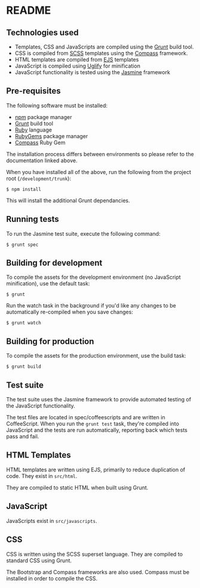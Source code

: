 # README

## Technologies used

* Templates, CSS and JavaScripts are compiled using the [Grunt](http://gruntjs.com/) build tool.
* CSS is compiled from [SCSS](http://sass-lang.com/) templates using the [Compass](http://compass-style.org/) framework.
* HTML templates are compiled from [EJS](http://embeddedjs.com/) templates
* JavaScript is compiled using [Uglify](https://github.com/mishoo/UglifyJS) for minification
* JavaScript functionality is tested using the [Jasmine](http://pivotal.github.io/jasmine/) framework

## Pre-requisites

The following software must be installed:

* [npm](https://npmjs.org/) package manager
* [Grunt](http://gruntjs.com/) build tool
* [Ruby](http://ruby-lang.org/) language
* [RubyGems](http://ruby-lang.org/) package manager
* [Compass](http://compass-style.org/) Ruby Gem

The installation process differs between environments so please refer to the documentation linked above.

When you have installed all of the above, run the following from the project root (`/development/trunk`):

    $ npm install

This will install the additional Grunt dependancies.

## Running tests

To run the Jasmine test suite, execute the following command:

    $ grunt spec

## Building for development

To compile the assets for the development environment (no JavaScript minification), use the default task:

    $ grunt

Run the watch task in the background if you'd like any changes to be automatically re-compiled when you save changes:

    $ grunt watch

## Building for production

To compile the assets for the production environment, use the build task:

    $ grunt build

## Test suite

The test suite uses the Jasmine framework to provide automated testing of the JavaScript functionality.

The test files are located in spec/coffeescripts and are written in CoffeeScript. When you run the `grunt test` task, they're compiled into JavaScript and the tests are run automatically, reporting back which tests pass and fail.

## HTML Templates

HTML templates are written using EJS, primarily to reduce duplication of code. They exist in `src/html`.

They are compiled to static HTML when built using Grunt.

## JavaScript

JavaScripts exist in `src/javascripts`.

## CSS

CSS is written using the SCSS superset language. They are compiled to standard CSS using Grunt.

The Bootstrap and Compass frameworks are also used. Compass must be installed in order to compile the CSS.
